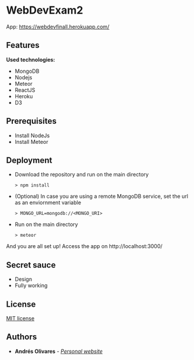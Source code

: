 # WebDevExam2

App: https://webdevfinall.herokuapp.com/
## Features

**Used technologies:**
- MongoDB
- Nodejs
- Meteor
- ReactJS
- Heroku
- D3

## Prerequisites
* Install NodeJs
* Install Meteor

## Deployment

* Download the repository and run on the main directory
  ```
  > npm install
  ```

* (Optional) In case you are using a remote MongoDB service, set the url as an enviornment variable 
   ```
  > MONGO_URL=mongodb://<MONGO_URI>
  ```
* Run on the main directory
  ```
  > meteor
  ```
And you are all set up! Access the app on http://localhost:3000/

## Secret sauce
 * Design
 * Fully working


## License
[MIT license](https://github.com/af-olivares10/WebDevExam2/blob/master/LICENSE)  

## Authors
* **Andrés Olivares** - [*Personal website*](https://af-olivares10.github.io/)
